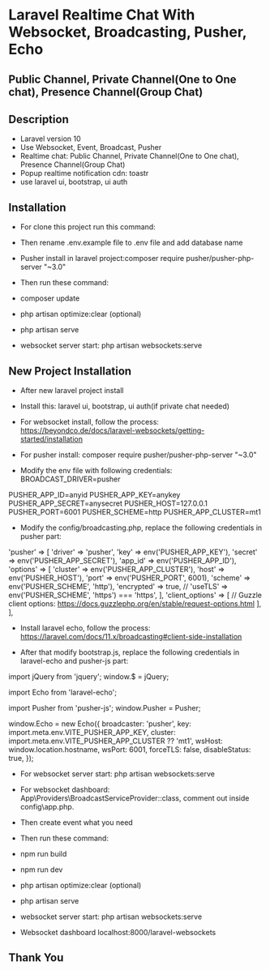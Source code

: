 # Laravel Realtime Chat With Websocket, Broadcasting, Pusher, Echo
## Public Channel, Private Channel(One to One chat), Presence Channel(Group Chat)

## Description
- Laravel version 10
- Use Websocket, Event, Broadcast, Pusher
- Realtime chat: Public Channel, Private Channel(One to One chat), Presence Channel(Group Chat)
- Popup realtime notification cdn: toastr
- use laravel ui, bootstrap, ui auth


## Installation
- For clone this project run this command: 
- Then rename .env.example file to .env file and add database name

- Pusher install in laravel project:composer require pusher/pusher-php-server "~3.0"

- Then run these command: 
- composer update
- php artisan optimize:clear (optional)
- php artisan serve
- websocket server start: php artisan websockets:serve




## New Project Installation
- After new laravel project install
- Install this: laravel ui, bootstrap, ui auth(if private chat needed)

- For websocket install, follow the process: https://beyondco.de/docs/laravel-websockets/getting-started/installation

- For pusher install: composer require pusher/pusher-php-server "~3.0"

- Modify the env file with following credentials:
BROADCAST_DRIVER=pusher

PUSHER_APP_ID=anyid
PUSHER_APP_KEY=anykey
PUSHER_APP_SECRET=anysecret
PUSHER_HOST=127.0.0.1
PUSHER_PORT=6001
PUSHER_SCHEME=http
PUSHER_APP_CLUSTER=mt1



- Modify the config/broadcasting.php,  replace the following credentials in pusher part:

 'pusher' => 
        [
            'driver' => 'pusher',
            'key' => env('PUSHER_APP_KEY'),
            'secret' => env('PUSHER_APP_SECRET'),
            'app_id' => env('PUSHER_APP_ID'),
            'options' => [
                'cluster' => env('PUSHER_APP_CLUSTER'),
                'host' => env('PUSHER_HOST'),
                'port' => env('PUSHER_PORT', 6001),
                'scheme' => env('PUSHER_SCHEME', 'http'),
                'encrypted' => true,
                // 'useTLS' => env('PUSHER_SCHEME', 'https') === 'https',
            ],
            'client_options' => [
                // Guzzle client options: https://docs.guzzlephp.org/en/stable/request-options.html
            ],
        ],


- Install laravel echo, follow the process: https://laravel.com/docs/11.x/broadcasting#client-side-installation

- After that modify bootstrap.js, replace the following credentials in laravel-echo and pusher-js part:

import jQuery from 'jquery';
window.$ = jQuery;

import Echo from 'laravel-echo';

import Pusher from 'pusher-js';
window.Pusher = Pusher;

window.Echo = new Echo({
    broadcaster: 'pusher',
    key: import.meta.env.VITE_PUSHER_APP_KEY,
    cluster: import.meta.env.VITE_PUSHER_APP_CLUSTER ?? 'mt1',
    wsHost: window.location.hostname,
    wsPort: 6001,
    forceTLS: false,
    disableStatus: true,
});



- For websocket server start: php artisan websockets:serve

- For websocket dashboard: App\Providers\BroadcastServiceProvider::class, comment out inside config\app.php.

- Then create event what you need

- Then run these command: 
- npm run build
- npm run dev
- php artisan optimize:clear (optional)
- php artisan serve
- websocket server start: php artisan websockets:serve

- Websocket dashboard localhost:8000/laravel-websockets


## Thank You


